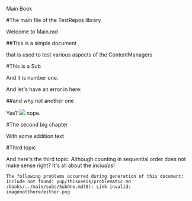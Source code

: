 Main Book


[//]: # "Include /main/Main.md"

#The main file of the TestRepos library

Welcome to Main.md


##This is a simple document

that is used to test various aspects of the ContentManagers


[//]: # "Include subs/SubOne.md"

#This is a Sub

And it is number one.

And let's have an error in here:


##and why not another one

Yes? ![](../main/subs/imagenotthere/either.png) nope.

[//]: # "Include /main/Second.md"

#The second big chapter

With some addition text

[//]: # "Include ../main/Third.md"

#Third topic

And here's the third topic. Although counting in sequential order does not make sense right?
It's all about the *includes*!

    The following problems occurred during generation of this document:
    Include not found: yup/thisoneis/problematic.md
    /books/../main/subs/SubOne.md(8): Link invalid: imagenotthere/either.png

